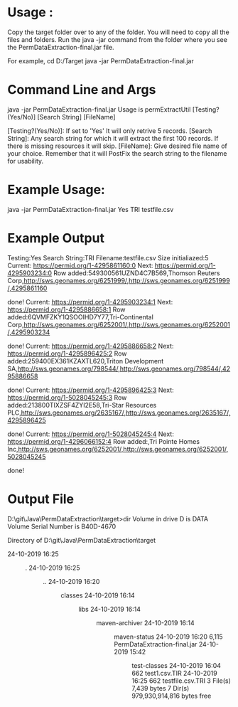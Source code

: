 # Usage : 

Copy the target folder over to any of the folder. You will need to copy all the files and folders.
Run the java -jar command from the folder where you see the PermDataExtraction-final.jar file. 

For example, cd D:/Target
java -jar PermDataExtraction-final.jar


# Command Line and Args

java -jar PermDataExtraction-final.jar
Usage is permExtractUtil [Testing?(Yes/No)] [Search String] [FileName]


[Testing?(Yes/No)]: If set to 'Yes' It will only retrive 5 records.
[Search String]: Any search string for which it will extract the first 100 records. If there is missing resources it will skip.
[FileName]: Give desired file name of your choice. Remember that it will PostFix the search string to the filename for usability.



# Example Usage:

java -jar PermDataExtraction-final.jar Yes TRI testfile.csv


# Example Output

Testing:Yes
Search String:TRI
Filename:testfile.csv
Size initialiazed:5
Current: https://permid.org/1-4295861160:0
Next: https://permid.org/1-4295903234:0
Row added:549300561UZND4C7B569,Thomson Reuters Corp,http://sws.geonames.org/6251999/,http://sws.geonames.org/6251999/,4295861160

done!
Current: https://permid.org/1-4295903234:1
Next: https://permid.org/1-4295886658:1
Row added:6QVMFZKY1QSOOIHD7Y77,Tri-Continental Corp,http://sws.geonames.org/6252001/,http://sws.geonames.org/6252001/,4295903234

done!
Current: https://permid.org/1-4295886658:2
Next: https://permid.org/1-4295896425:2
Row added:259400EX361KZAXTL620,Triton Development SA,http://sws.geonames.org/798544/,http://sws.geonames.org/798544/,4295886658

done!
Current: https://permid.org/1-4295896425:3
Next: https://permid.org/1-5028045245:3
Row added:213800TIXZSF4ZYI2E58,Tri-Star Resources PLC,http://sws.geonames.org/2635167/,http://sws.geonames.org/2635167/,4295896425

done!
Current: https://permid.org/1-5028045245:4
Next: https://permid.org/1-4296066152:4
Row added:,Tri Pointe Homes Inc,http://sws.geonames.org/6252001/,http://sws.geonames.org/6252001/,5028045245

done!

# Output File

D:\git\Java\PermDataExtraction\target>dir
 Volume in drive D is DATA
 Volume Serial Number is B40D-4670

 Directory of D:\git\Java\PermDataExtraction\target

24-10-2019  16:25    <DIR>          .
24-10-2019  16:25    <DIR>          ..
24-10-2019  16:20    <DIR>          classes
24-10-2019  16:14    <DIR>          libs
24-10-2019  16:14    <DIR>          maven-archiver
24-10-2019  16:14    <DIR>          maven-status
24-10-2019  16:20             6,115 PermDataExtraction-final.jar
24-10-2019  15:42    <DIR>          test-classes
24-10-2019  16:04               662 test1.csv.TIR
24-10-2019  16:25               662 testfile.csv.TRI
               3 File(s)          7,439 bytes
               7 Dir(s)  979,930,914,816 bytes free

